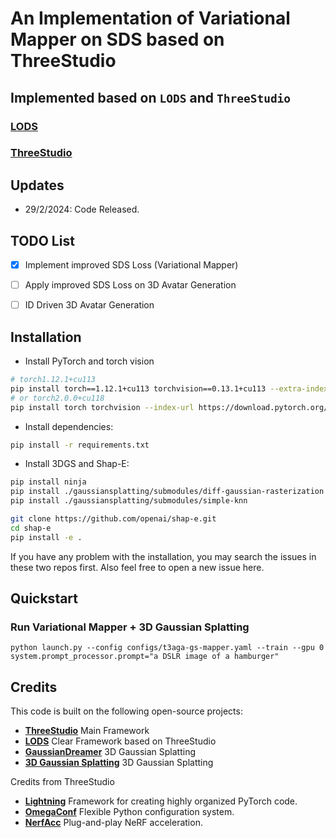 # An Implementation of Variational Mapper on SDS based on ThreeStudio

## Implemented based on `LODS` and `ThreeStudio` 
### [LODS](https://yangxiaofeng.github.io/demo_diffusion_prior/)
### [ThreeStudio](https://github.com/threestudio-project/threestudio)




## Updates
- 29/2/2024: Code Released.


## TODO List

- [x] Implement improved SDS Loss (Variational Mapper)

- [ ] Apply improved SDS Loss on 3D Avatar Generation

- [ ] ID Driven 3D Avatar Generation

## Installation

- Install PyTorch and torch vision
```sh
# torch1.12.1+cu113
pip install torch==1.12.1+cu113 torchvision==0.13.1+cu113 --extra-index-url https://download.pytorch.org/whl/cu113
# or torch2.0.0+cu118
pip install torch torchvision --index-url https://download.pytorch.org/whl/cu118
```


- Install dependencies:
```sh
pip install -r requirements.txt
```

- Install 3DGS and Shap-E:
```sh
pip install ninja
pip install ./gaussiansplatting/submodules/diff-gaussian-rasterization
pip install ./gaussiansplatting/submodules/simple-knn

git clone https://github.com/openai/shap-e.git
cd shap-e
pip install -e .
```

If you have any problem with the installation, you may search the issues in these two repos first.
Also feel free to open a new issue here.

## Quickstart


### Run Variational Mapper + 3D Gaussian Splatting
```
python launch.py --config configs/t3aga-gs-mapper.yaml --train --gpu 0 system.prompt_processor.prompt="a DSLR image of a hamburger"
```


## Credits

This code is built on the following open-source projects:
- **[ThreeStudio](https://github.com/threestudio-project/threestudio)** Main Framework
- **[LODS](https://yangxiaofeng.github.io/demo_diffusion_prior/)** Clear Framework based on ThreeStudio
- **[GaussianDreamer](https://github.com/hustvl/GaussianDreamer)** 3D Gaussian Splatting
- **[3D Gaussian Splatting](https://github.com/graphdeco-inria/gaussian-splatting)** 3D Gaussian Splatting

Credits from ThreeStudio
- **[Lightning](https://github.com/Lightning-AI/lightning)** Framework for creating highly organized PyTorch code.
- **[OmegaConf](https://github.com/omry/omegaconf)** Flexible Python configuration system.
- **[NerfAcc](https://github.com/KAIR-BAIR/nerfacc)** Plug-and-play NeRF acceleration.

